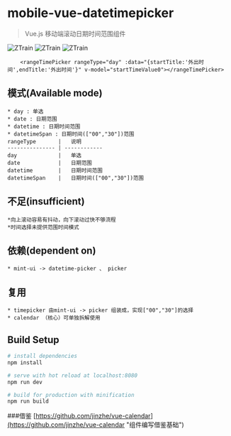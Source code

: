 # mobile-vue-datetimepicker

> Vue.js 移动端滚动日期时间范围组件

![ZTrain](https://github.com/ZTrainWilliams/Vue-DateTimePicker/tree/master/src/assets/img/1.jpg "默认选择前")
![ZTrain](https://github.com/ZTrainWilliams/Vue-DateTimePicker/tree/master/src/assets/img/2.jpg "日期选择")
![ZTrain](https://github.com/ZTrainWilliams/Vue-DateTimePicker/tree/master/src/assets/img/3.jpg "时间选择")

```vue
	<rangeTimePicker rangeType="day" :data="{startTitle:'外出时间',endTitle:'外出时间'}" v-model="startTimeValue0"></rangeTimePicker>
```

## 模式(Available mode)
	* day : 单选
	* date : 日期范围
	* datetime : 日期时间范围
	* datetimeSpan : 日期时间(["00","30"])范围
	rangeType		|	说明
	--------------- | ------------
	day 			| 	单选
	date 			| 	日期范围
	datetime 		| 	日期时间范围
	datetimeSpan 	| 	日期时间(["00","30"])范围	

## 不足(insufficient)
	*向上滚动容易有抖动，向下滚动过快不够流程
	*时间选择未提供范围时间模式

## 依赖(dependent on)
	* mint-ui -> datetime-picker 、 picker

## 复用
	* timepicker 由mint-ui -> picker 组装成，实现["00","30"]的选择
	* calendar （核心）可单独拆解使用

## Build Setup

``` bash
# install dependencies
npm install

# serve with hot reload at localhost:8080
npm run dev

# build for production with minification
npm run build

```
###借鉴
	[https://github.com/jinzhe/vue-calendar](https://github.com/jinzhe/vue-calendar "组件编写借鉴基础")
	
